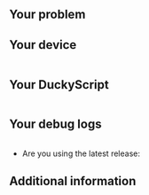 <!-- READ THIS FIRST:
  - Make sure you are running the latest version of USB Army Knife before reporting an issue
  - Provide as many details as possible. Paste logs, configuration samples and code into the backticks.
  DO NOT DELETE ANY TEXT from this template! Otherwise, your issue may be closed without comment.
-->
## Your problem
<!-- 
  Describe the issue you are experiencing here to communicate to the
  maintainers. Tell us what you were trying to do and what happened.
-->


## Your device
<!--
  Provide details about the device you are using such as as LilyGo T-Dongle S3
-->
```txt

```

## Your DuckyScript
<!--
Please provide any DuckyScript that reproduces the issue
-->
```yaml

```

## Your debug logs
<!--
Please provide logs from the device either:
* From the web service under the Logs tab
* Using the script in tools/DebugLogs (documentation for this tool is in tools/README.md)
-->
```txt

```

- Are you using the latest release:

## Additional information
